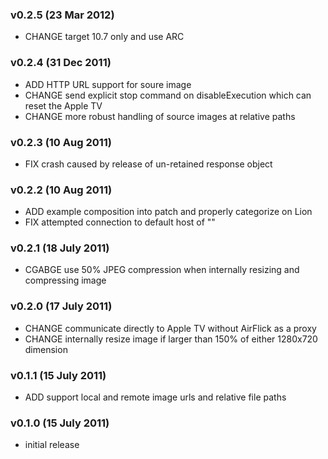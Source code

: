 
### v0.2.5 (23 Mar 2012)
* CHANGE target 10.7 only and use ARC

### v0.2.4 (31 Dec 2011)
* ADD HTTP URL support for soure image
* CHANGE send explicit stop command on disableExecution which can reset the Apple TV
* CHANGE more robust handling of source images at relative paths

### v0.2.3 (10 Aug 2011)
* FIX crash caused by release of un-retained response object

### v0.2.2 (10 Aug 2011)
* ADD example composition into patch and properly categorize on Lion
* FIX attempted connection to default host of ""

### v0.2.1 (18 July 2011)
* CGABGE use 50% JPEG compression when internally resizing and compressing image

### v0.2.0 (17 July 2011)
* CHANGE communicate directly to Apple TV without  AirFlick as a proxy
* CHANGE internally resize image if larger than 150% of either 1280x720 dimension

### v0.1.1 (15 July 2011)
* ADD support local and remote image urls and relative file paths

### v0.1.0 (15 July 2011)
* initial release
